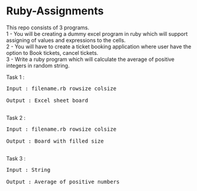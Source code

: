 # Ruby-Assignments
This repo consists of 3 programs.<br>
1 - You will be creating a dummy excel program in ruby which will support assigning of values and expressions to the cells. <br>
2 - You will have to create a ticket booking application where user have the option to Book tickets, cancel tickets. <br>
3 - Write a ruby program which will calculate the average  of  positive integers in  random string. <br>

Task 1 :<br>
<pre>
Input : filename.rb rowsize colsize<br>
Output : Excel sheet board<br>
</pre>

Task 2 :<br> 
<pre>
Input : filename.rb rowsize colsize<br>
Output : Board with filled size <br>
</pre>

Task 3 : <br>
<pre>
Input : String <br>
Output : Average of positive numbers <br>
</pre>
